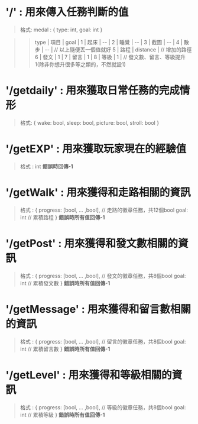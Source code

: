 # '/' : 用來傳入任務判斷的值
>格式:
>medal : 
>{
>    type: int,
>    goal: int
>}

>>    type    |   項目    |   goal    |
>>     1      |   起床    |    --     |
>>     2      |   睡覺    |    --     |
>>     3      |   截圖    |    --     |
>>     4      |   散步    |    --     |   // 以上隨便丟一個值就好
>>     5      |   路程    |  distance |   // 增加的路徑
>>     6      |   發文    |     1     |
>>     7      |   留言    |     1     |
>>     8      |   等級    |     1     |   // 發文數、留言、等級提升1(除非你想升很多等之類的，不然就設1)

# '/getdaily' : 用來獲取日常任務的完成情形
>格式:
>{
>    wake: bool,
>    sleep: bool,
>    picture: bool,
>    stroll: bool
>}

# '/getEXP' : 用來獲取玩家現在的經驗值
>格式 : int
**錯誤時回傳-1**

# '/getWalk' : 用來獲得和走路相關的資訊
>格式 : 
>{
>    progress: [bool, ... ,bool],    // 走路的徽章任務，共12個bool
>    goal: int         // 累積路程
>}
**錯誤時所有值回傳-1**

# '/getPost' : 用來獲得和發文數相關的資訊
>格式 : 
>{
>    progress: [bool, ... ,bool],    // 發文的徽章任務，共8個bool
>    goal: int         // 累積發文數
>}
**錯誤時所有值回傳-1**
# '/getMessage' : 用來獲得和留言數相關的資訊
>格式 : 
>{
>    progress: [bool, ... ,bool],    // 留言的徽章任務，共8個bool
>    goal: int         // 累積留言數
>}
**錯誤時所有值回傳-1**
# '/getLevel' : 用來獲得和等級相關的資訊
>格式 : 
>{
>    progress: [bool, ... ,bool],    // 等級的徽章任務，共8個bool
>    goal: int         // 累積等級
>}
**錯誤時所有值回傳-1**
